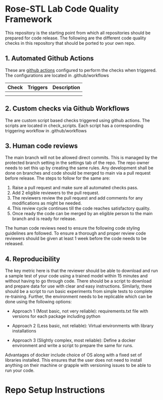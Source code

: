 # Rose-STL Lab Code Quality Framework

This repository is the starting point from which all repositories should be prepared for code release. The following are the different code quality checks in this repository that should be ported to your own repo.

## 1. Automated Github Actions

These are [github actions](https://github.com/features/actions) configured to perform the checks when triggered. The configurations are located in .github/workflows

| Check     | Triggers  | Description   |
| ---       | ---       | ---           |
|           |           |               |
|           |           |               |

## 2. Custom checks via Github Workflows

The are custom script based checks triggered using github actions. The scripts are located in check_scripts. Each script has a corresponding triggering workflow in .github/workflows

## 3. Human code reviews

The main branch will not be allowed direct commits. This is managed by the protected branch setting in the settings tab of the repo. The repo owner needs to set this up by creating the same rules. Any development shall be done on branches and code should be merged to main via a pull request before release. The steps to follow for the same are:

1. Raise a pull request and make sure all automated checks pass.
2. Add 2 eligible reviewers to the pull request.
3. The reviewers review the pull request and add comments for any modifications as might be needed.
4. This review cycle continues till the code reaches satisfactory quality.
5. Once ready the code can be merged by an eligible person to the main branch and is ready for release.

The human code reviews need to ensure the following code styling guidelines are followed. To ensure a thorough and proper review code reviewers should be given at least 1 week before the code needs to be released.

## 4. Reproducibility

The key metric here is that the reviewer should be able to download and run a sample test of your code using a trained model within 15 minutes and without having to go through code. There should be a script to download and prepare data for use with clear and easy instructions. Similarly, there should be a script to run basic experiments from simple tests to complete re-training. Further, the environment needs to be replicable which can be done using the following options:

- Approach 1 (Most basic, not very reliable): requirements.txt file with versions for each package including python

- Approach 2 (Less basic, not reliable): Virtual environments with library installations 

- Approach 3 (Slightly complex, most reliable): Define a docker environment and write a script to prepare the same for runs.

Advantages of docker include choice of OS along with a fixed set of libraries installed. This ensures that the user does not need to install anything on their machine or grapple with versioning issues to be able to run your code.

# Repo Setup Instructions
